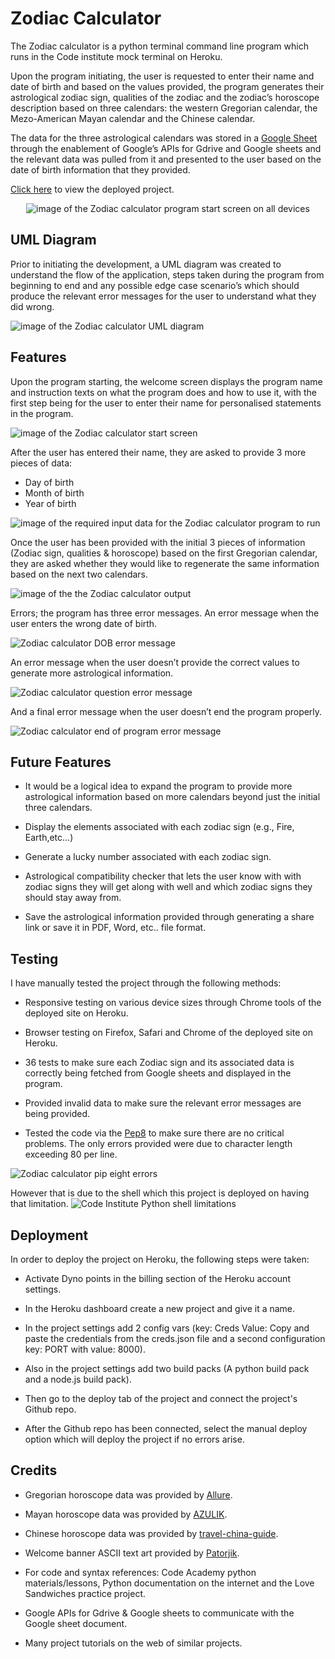 # Zodiac Calculator
The Zodiac calculator is a python terminal command line program which runs in the Code institute mock terminal on Heroku.

Upon the program initiating, the user is requested to enter their name and date of birth and based on the values provided, the program generates their astrological zodiac sign, qualities of the zodiac and the zodiac’s horoscope description based on three calendars: the western Gregorian calendar, the Mezo-American Mayan calendar and the Chinese calendar.

The data for the three astrological calendars was stored in a [Google Sheet](https://docs.google.com/spreadsheets/d/1bG8l2obMFN8uQB-j_ZrjLPf8L3HAkBQEZ17xwcD636I/edit?usp=sharing) through the enablement of Google’s APIs for Gdrive and Google sheets and the relevant data was pulled from it and presented to the user based on the date of birth information that they provided.

[Click here](https://zodiac-calculator-93d5e86df08c.herokuapp.com/) to view the deployed project.
<p align="center">
<img src="https://res.cloudinary.com/dugcwv1mf/image/upload/v1695550743/Project%201/Screenshot_2023-09-24_at_11.16.52_AM_kcwqfq.png" width="auto" height="auto" alt="image of the Zodiac calculator program start screen on all devices"></p>

## UML Diagram
Prior to initiating the development, a UML diagram was created to understand the flow of the application, steps taken during the program from beginning to end and any possible edge case scenario’s which should produce the relevant error messages for the user to understand what they did wrong. 

<img src="https://res.cloudinary.com/dugcwv1mf/image/upload/v1695551348/Project%201/Screenshot_2023-09-23_at_11.03.26_AM_claegz.png" width="auto" height="auto" alt="image of the Zodiac calculator UML diagram">

## Features
Upon the program starting, the welcome screen displays the program name and instruction texts on what the program does and how to use it, with the first step being for the user to enter their name for personalised statements in the program.

<img src="https://res.cloudinary.com/dugcwv1mf/image/upload/v1695551513/Project%201/Screenshot_2023-09-24_at_11.31.25_AM_ylwsvw.png" width="auto" height="auto" alt="image of the Zodiac calculator start screen">

After the user has entered their name, they are asked to provide 3 more pieces of data:
* Day of birth
* Month of birth
* Year of birth

<img src="https://res.cloudinary.com/dugcwv1mf/image/upload/v1695551681/Project%201/Screenshot_2023-09-24_at_11.34.22_AM_sg9bp3.png" width="auto" height="auto" alt="image of the required input data for the Zodiac calculator program to run">

Once the user has been provided with the initial 3 pieces of information (Zodiac sign, qualities & horoscope) based on the first Gregorian calendar, they are asked whether they would like to regenerate the same information based on the next two calendars.

<img src="https://res.cloudinary.com/dugcwv1mf/image/upload/v1695551833/Project%201/Screenshot_2023-09-24_at_11.36.27_AM_mswoy2.png" width="auto" height="auto" alt="image of the the Zodiac calculator output">

Errors; the program has three error messages.  An error message when the user enters the wrong date of birth.

<img src="https://res.cloudinary.com/dugcwv1mf/image/upload/v1695552068/Project%201/Screenshot_2023-09-24_at_11.40.44_AM_qqmmun.png" width="auto" height="auto" alt="Zodiac calculator DOB error message">

An error message when the user doesn’t provide the correct values to generate more astrological information.

<img src="https://res.cloudinary.com/dugcwv1mf/image/upload/v1695552173/Project%201/Screenshot_2023-09-24_at_11.42.40_AM_dnx6sd.png" width="auto" height="auto" alt="Zodiac calculator question error message">

And a final error message when the user doesn’t end the program properly.

<img src="https://res.cloudinary.com/dugcwv1mf/image/upload/v1695552274/Project%201/Screenshot_2023-09-24_at_11.44.17_AM_law28r.png" width="auto" height="auto" alt="Zodiac calculator end of program error message">

## Future Features
* It would be a logical idea to expand the program to provide more astrological information based on more calendars beyond just the initial three calendars. 

* Display the elements associated with each zodiac sign (e.g., Fire, Earth,etc…)

* Generate a lucky number associated with each zodiac sign.

* Astrological compatibility checker that lets the user know with with zodiac signs they will get along with well and which zodiac signs they should stay away from.

* Save the astrological information provided through generating a share link or save it in PDF, Word, etc.. file format.

## Testing

I have manually tested the project through the following methods:

* Responsive testing on various device sizes through Chrome tools of the deployed site on Heroku.

* Browser testing on Firefox, Safari and Chrome of the deployed site on Heroku.

* 36 tests to make sure each Zodiac sign and its associated data is correctly being fetched from Google sheets and displayed in the program.

* Provided invalid data to make sure the relevant error messages are being provided.

* Tested the code via the [Pep8](https://pep8ci.herokuapp.com/) to make sure there are no critical problems. The only errors provided were due to character length exceeding 80 per line.
<img src="https://res.cloudinary.com/dugcwv1mf/image/upload/v1695561473/Project%201/Screenshot_2023-09-24_at_2.16.30_PM_fryedf.png" width="auto" height="auto" alt="Zodiac calculator pip eight errors">

However that is due to the shell which this project is deployed on having that limitation.
<img src="https://res.cloudinary.com/dugcwv1mf/image/upload/v1695561515/Project%201/Screenshot_2023-09-24_at_2.16.55_PM_jgyl5g.png" width="auto" height="auto" alt="Code Institute Python shell limitations">


## Deployment

In order to deploy the project on Heroku, the following steps were taken:

* Activate Dyno points in the billing section of the Heroku account settings.

* In the Heroku dashboard create a new project and give it a name.

* In the project settings add 2 config vars (key: Creds Value: Copy and paste the credentials from the creds.json file and a second configuration key: PORT with value: 8000).

* Also in the project settings add two build packs (A python build pack and a node.js build pack).

* Then go to the deploy tab of the project and connect the project's Github repo.

* After the Github repo has been connected, select the manual deploy option which will deploy the project if no errors arise.  

## Credits

* Gregorian horoscope data was provided by [Allure](https://www.allure.com/story/zodiac-sign-personality-traits-dates).

* Mayan horoscope data was provided by [AZULIK](https://www.newsroom.azulik.com/healing/discover-what-sign-of-the-mayan-horoscope-you-are/).

* Chinese horoscope data was provided by [travel-china-guide](https://www.travelchinaguide.com/intro/social_customs/zodiac/).

* Welcome banner ASCII text art provided by [Patorjik](https://patorjk.com/software/taag/#p=display&f=Bloody&t=Food%20Thing).

* For code and syntax references: Code Academy python materials/lessons, Python documentation on the internet and the Love Sandwiches practice project.

* Google APIs for Gdrive & Google sheets to communicate with the Google sheet document.

* Many project tutorials on the web of similar projects.